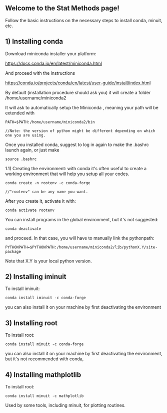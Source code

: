 ## Welcome to the Stat Methods page!

Follow the basic instructions on the necessary steps to install conda, minuit, etc. 

## 1) Installing conda

Download miniconda installer your platform:

https://docs.conda.io/en/latest/miniconda.html

And proceed with the instructions

https://conda.io/projects/conda/en/latest/user-guide/install/index.html

By default (installation procedure should ask you) it will create a folder /home/username/miniconda2

It will ask to automatically setup the Miniconda , meaning your path will be extended with

    PATH=$PATH:/home/username/miniconda2/bin

    //Note: the version of python might be different depending on which one you are using.

Once you installed conda, suggest to log in again to make the .bashrc launch again, or just make 

    source .bashrc

1.1) Creating the environment: with conda it's often useful to create a working environment that will help you setup all your codes.

    conda create -n rootenv -c conda-forge

    //"rootenv" can be any name you want.

After you create it, activate it with:

    conda activate rootenv

You can install programs in the global environment, but it's not suggested:

    conda deactivate

and proceed. In that case, you will have to manually link the pythonpath:

    PYTHONPATH=$PYTHONPATH:/home/username/miniconda2/lib/pythonX.Y/site-package

Note that X.Y is your local python version.

## 2) Installing iminuit

To install iminuit:

    conda install iminuit -c conda-forge

you can also install it on your machine by first deactivating the environment

## 3) Installing root

To install root:

    conda install minuit -c conda-forge

you can also install it on your machine by first deactivating the environment, but it's not recommended with conda,

## 4) Installing mathplotlib

To install root:

    conda install minuit -c mathplotlib

Used by some tools, including minuit, for plotting routines.


